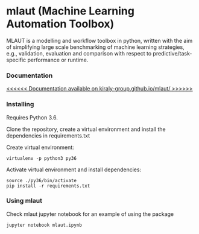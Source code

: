 # mlaut (Machine Learning Automation Toolbox)

MLAUT is a modelling and workflow toolbox in python, written with the aim of simplifying large scale benchmarking of machine learning strategies, e.g., validation, evaluation and comparison with respect to predictive/task-specific performance or runtime. 

### Documentation

[<<<<<< Documentation available on kiraly-group.github.io/mlaut/ >>>>>>](https://kiraly-group.github.io/mlaut/)

### Installing

Requires Python 3.6.

Clone the repository, create a virtual environment and install the dependencies in requirements.txt

Create virtual environment:
```
virtualenv -p python3 py36
```
Activate virtual environment and install dependencies:
```
source ./py36/bin/activate
pip install -r requirements.txt
```

### Using mlaut

Check mlaut jupyter notebook for an example of using the package

```
jupyter notebook mlaut.ipynb
```